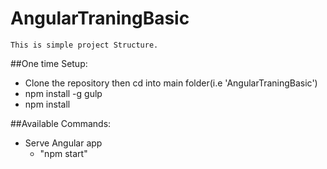 # AngularTraningBasic
    This is simple project Structure.

##One time Setup:

- Clone the repository then cd into main folder(i.e 'AngularTraningBasic')
- npm install -g gulp
- npm install

##Available Commands:

- Serve Angular app
   - "npm start"
